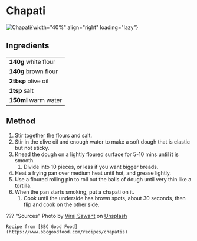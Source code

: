 # Chapati

![Chapati](https://vole.wtf/plaiceholder-images/portrait.jpg){width="40%" align="right" loading="lazy"}

## Ingredients

|                       |
| --------------------- |
| **140g** white flour  |
| **140g** brown flour  |
| **2tbsp** olive oil   |
| **1tsp** salt         |
| **150ml** warm water  |


## Method

1. Stir together the flours and salt. 
2. Stir in the olive oil and enough water to make a soft dough that is elastic but not sticky.
3. Knead the dough on a lightly floured surface for 5-10 mins until it is smooth. 
    1. Divide into 10 pieces, or less if you want bigger breads.
4. Heat a frying pan over medium heat until hot, and grease lightly. 
5. Use a floured rolling pin to roll out the balls of dough until very thin like a tortilla.
6. When the pan starts smoking, put a chapati on it. 
    1. Cook until the underside has brown spots, about 30 seconds, then flip and cook on the other side.

??? "Sources"
    Photo by <a href="https://unsplash.com/@virajsawant?utm_source=unsplash&utm_medium=referral&utm_content=creditCopyText">Viraj Sawant</a> on <a href="https://unsplash.com/s/photos/chapati?utm_source=unsplash&utm_medium=referral&utm_content=creditCopyText">Unsplash</a>
    
    Recipe from [BBC Good Food](https://www.bbcgoodfood.com/recipes/chapatis)
  
  
  